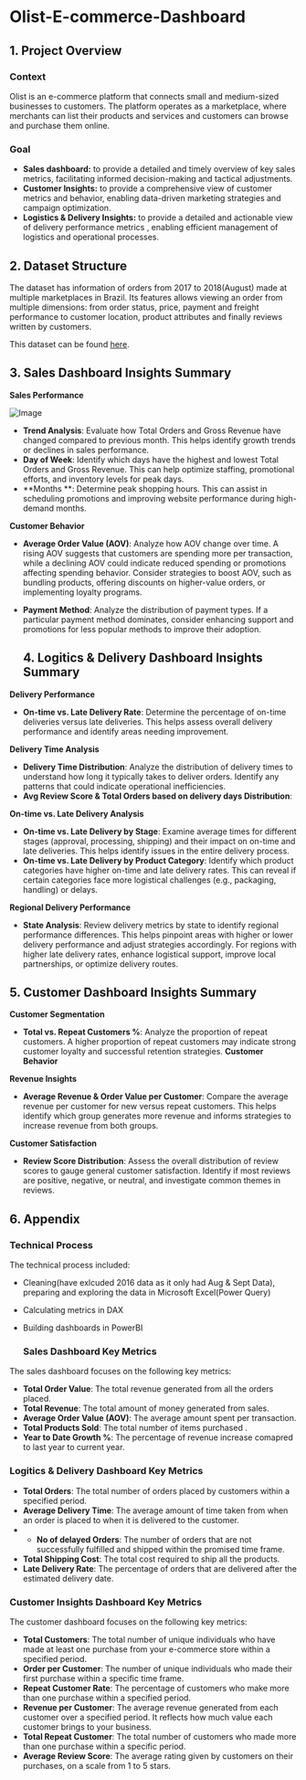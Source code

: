 # Olist-E-commerce-Dashboard

## 1. Project Overview

### Context

Olist is an e-commerce platform that connects small and medium-sized businesses to customers. The platform operates as a marketplace, where merchants can list their products and services and customers can browse and purchase them online. 


### Goal

- **Sales dashboard:** to provide a detailed and timely overview of key sales metrics, facilitating informed decision-making and tactical adjustments.
- **Customer Insights:** to provide a comprehensive view of customer metrics and behavior, enabling data-driven marketing strategies and campaign optimization.
- **Logistics & Delivery Insights:**  to provide a detailed and actionable view of delivery performance metrics , enabling efficient management of logistics and operational processes.


## 2. Dataset Structure

The dataset has information of  orders from 2017 to 2018(August) made at multiple marketplaces in Brazil. Its features allows viewing an order from multiple dimensions: from order status, price, payment and freight performance to customer location, product attributes and finally reviews written by customers.

This dataset can be found [here](https://www.kaggle.com/datasets/olistbr/brazilian-ecommerce/code). 

## 3. Sales Dashboard Insights Summary

**Sales Performance**

![Image](https://github.com/user-attachments/assets/97ab0b4e-1af8-425f-ba57-bf646045c2ec)

- **Trend Analysis**: Evaluate how Total Orders and Gross Revenue have changed compared to previous month. This helps identify growth trends or declines in sales performance.
- **Day of Week**: Identify which days have the highest and lowest Total Orders and Gross Revenue. This can help optimize staffing, promotional efforts, and inventory levels for peak days.
- **Months **: Determine peak shopping hours. This can assist in scheduling promotions and improving website performance during high-demand months.

**Customer Behavior**

- **Average Order Value (AOV)**: Analyze how AOV change over time. A rising AOV suggests that customers are spending more per transaction, while a declining AOV could indicate reduced spending or promotions affecting spending behavior. Consider strategies to boost AOV, such as bundling products, offering discounts on higher-value orders, or implementing loyalty programs.
- **Payment Method**: Analyze the distribution of payment types. If a particular payment method dominates, consider enhancing support and promotions for less popular methods to improve their adoption.


  ## 4. Logitics & Delivery Dashboard Insights Summary

**Delivery Performance**

- **On-time vs. Late Delivery Rate**: Determine the percentage of on-time deliveries versus late deliveries. This helps assess overall delivery performance and identify areas needing improvement.

**Delivery Time Analysis**

- **Delivery Time Distribution**: Analyze the distribution of delivery times to understand how long it typically takes to deliver orders. Identify any patterns that could indicate operational inefficiencies.
- **Avg Review Score & Total Orders based on delivery days Distribution**:

**On-time vs. Late Delivery Analysis**

- **On-time vs. Late Delivery by Stage**: Examine average times for different stages (approval, processing, shipping) and their impact on on-time and late deliveries. This helps identify issues in the entire delivery process.
- **On-time vs. Late Delivery by Product Category**: Identify which product categories have higher on-time and late delivery rates. This can reveal if certain categories face more logistical challenges (e.g., packaging, handling) or delays.

**Regional Delivery Performance**

- **State Analysis**: Review delivery metrics by state to identify regional performance differences. This helps pinpoint areas with higher or lower delivery performance and adjust strategies accordingly. For regions with higher late delivery rates, enhance logistical support, improve local partnerships, or optimize delivery routes.


## 5. Customer Dashboard Insights Summary

**Customer Segmentation**

- **Total vs. Repeat Customers %**: Analyze the proportion of repeat customers. A higher proportion of repeat customers may indicate strong customer loyalty and successful retention strategies. 
**Customer Behavior** 

**Revenue Insights**

- **Average Revenue & Order Value per Customer**: Compare the average revenue per customer for new versus repeat customers. This helps identify which group generates more revenue and informs strategies to increase revenue from both groups.

**Customer Satisfaction**

- **Review Score Distribution**: Assess the overall distribution of review scores to gauge general customer satisfaction. Identify if most reviews are positive, negative, or neutral, and investigate common themes in reviews.


## 6. Appendix

### Technical Process

The technical process included:

- Cleaning(have exlcuded 2016 data as it only had Aug & Sept Data), preparing and exploring the data in Microsoft Excel(Power Query)
- Calculating metrics in DAX
- Building dashboards in PowerBI


  ### Sales Dashboard Key Metrics

The sales dashboard focuses on the following key metrics:

- **Total Order Value**: The total  revenue generated from all the orders placed.
- **Total Revenue**: The total amount of money generated from sales.
- **Average Order Value (AOV)**: The average amount spent per transaction.
- **Total Products Sold**: The total number of items purchased .
- **Year to Date Growth %**: The percentage of revenue increase comapred to last year to current year.

### Logitics & Delivery Dashboard Key Metrics

- **Total Orders**: The total number of orders placed by customers within a specified period.
- **Average Delivery Time**: The average amount of time taken from when an order is placed to when it is delivered to the customer.
- - **No of delayed Orders**: The number of orders that are  not successfully fulfilled and shipped within the promised time frame.
- **Total Shipping Cost**: The total cost required to ship all the products.
- **Late Delivery Rate**: The percentage of orders that are delivered after the estimated delivery date.


### Customer Insights Dashboard Key Metrics

The customer dashboard focuses on the following key metrics:

- **Total Customers**: The total number of unique individuals who have made at least one purchase from your e-commerce store within a specified period.
- **Order per Customer**: The number of unique individuals who made their first purchase within a specific time frame.
- **Repeat Customer Rate**: The percentage of customers who make more than one purchase within a specified period.
- **Revenue per Customer**: The average revenue generated from each customer over a specified period. It reflects how much value each customer brings to your business.
- **Total Repeat Customer**: The total number of customers who made more than one purchase within a specific period.
- **Average Review Score**: The average rating given by customers on their purchases,  on a scale from 1 to 5 stars.




